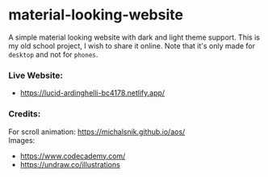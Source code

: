 # material-looking-website
A simple material looking website with dark and light theme support. This is my old school project, I wish to share it online.
Note that it's only made for ```desktop``` and not for ```phones```.

### Live Website:
- https://lucid-ardinghelli-bc4178.netlify.app/

### Credits:
For scroll animation: https://michalsnik.github.io/aos/ <br/>
Images: 
- https://www.codecademy.com/
- https://undraw.co/illustrations

